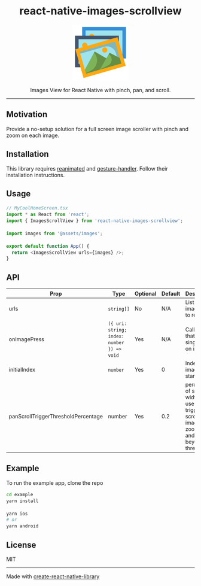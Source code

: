 <div align="center">
  <h1>react-native-images-scrollview</h1>
  <a href="https://www.youtube.com/watch?v=3jqTqrGtGjg">
    <img alt="photos" width=150 src="photos.svg">
  </a>
  <p>Images View for React Native with pinch, pan, and scroll.</p>
</div>
<hr />

## Motivation

Provide a no-setup solution for a full screen image scroller with pinch and zoom on each image.

## Installation

This library requires [reanimated](https://docs.swmansion.com/react-native-reanimated/docs/fundamentals/installation) and [gesture-handler](https://docs.swmansion.com/react-native-gesture-handler/docs/installation). Follow their installation instructions.

## Usage

```js
// MyCoolHomeScreen.tsx
import * as React from 'react';
import { ImagesScrollView } from 'react-native-images-scrollview';

import images from '@assets/images';

export default function App() {
  return <ImagesScrollView urls={images} />;
}
```

## API

| Prop                                | Type                                       | Optional | Default | Description                                                                                         |
| ----------------------------------- | ------------------------------------------ | -------- | ------- | --------------------------------------------------------------------------------------------------- |
| urls                                | `string[]`                                 | No       | N/A     | List of image urls to render.                                                                       |
| onImagePress                        | `({ uri: string; index: number }) => void` | Yes      | N/A     | Callback that fires on single tap on image.                                                         |
| initialIndex                        | `number`                                   | Yes      | 0       | Index of image so start on.                                                                         |
| panScrollTriggerThresholdPercentage | number                                     | Yes      | 0.2     | percentage of screen width to use to trigger scroll if image is zoomed and panned beyond threshold. |

## Example

To run the example app, clone the repo

```bash
cd example
yarn install

yarn ios
# or
yarn android
```

## License

MIT

---

Made with [create-react-native-library](https://github.com/callstack/react-native-builder-bob)

